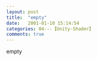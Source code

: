```yaml
---
layout: post
title:  "empty"
date:   2001-01-10 15:14:54
categories: 04---【Unity-Shader】
comments: true
---
```

empty
